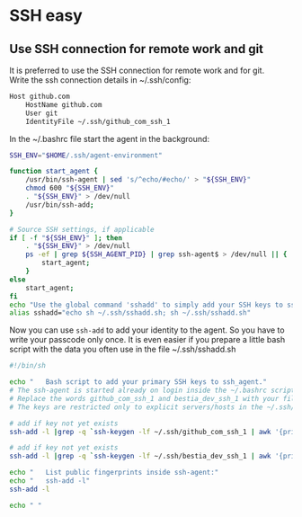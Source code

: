 # SSH easy

## Use SSH connection for remote work and git

It is preferred to use the SSH connection for remote work and for git.  
Write the ssh connection details in ~/.ssh/config:

```bash
Host github.com
    HostName github.com
    User git
    IdentityFile ~/.ssh/github_com_ssh_1
```

In the ~/.bashrc file start the agent in the background:

```bash
SSH_ENV="$HOME/.ssh/agent-environment"

function start_agent {
    /usr/bin/ssh-agent | sed 's/^echo/#echo/' > "${SSH_ENV}"
    chmod 600 "${SSH_ENV}"
    . "${SSH_ENV}" > /dev/null
    /usr/bin/ssh-add;
}

# Source SSH settings, if applicable
if [ -f "${SSH_ENV}" ]; then
    . "${SSH_ENV}" > /dev/null
    ps -ef | grep ${SSH_AGENT_PID} | grep ssh-agent$ > /dev/null || {
        start_agent;
    }
else
    start_agent;
fi
echo "Use the global command 'sshadd' to simply add your SSH keys to ssh-agent $SSH_AGENT_PID."
alias sshadd="echo sh ~/.ssh/sshadd.sh; sh ~/.ssh/sshadd.sh"
```

Now you can use `ssh-add` to add your identity to the agent. So you have to write your passcode only once.
It is even easier if you prepare a little bash script with the data you often use in the file ~/.ssh/sshadd.sh

```bash
#!/bin/sh

echo "   Bash script to add your primary SSH keys to ssh_agent."
# The ssh-agent is started already on login inside the ~/.bashrc script.
# Replace the words github_com_ssh_1 and bestia_dev_ssh_1 with your file names.
# The keys are restricted only to explicit servers/hosts in the ~/.ssh/config file.

# add if key not yet exists
ssh-add -l |grep -q `ssh-keygen -lf ~/.ssh/github_com_ssh_1 | awk '{print $2}'` || ssh-add -h ~/.ssh/github_com_ssh_1

# add if key not yet exists
ssh-add -l |grep -q `ssh-keygen -lf ~/.ssh/bestia_dev_ssh_1 | awk '{print $2}'` || ssh-add -h ~/.ssh/bestia_dev_ssh_1

echo "   List public fingerprints inside ssh-agent:"
echo "   ssh-add -l"
ssh-add -l

echo " "

```
